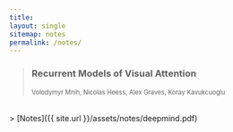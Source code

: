 ```yaml
---
title: 
layout: single
sitemap: notes
permalink: /notes/
---
```


> ### Recurrent Models of Visual Attention
> <span style="font-size:0.8em;"> Volodymyr Mnih, Nicolas Heess, Alex Graves, Koray Kavukcuoglu </span>
<br>
> [Notes]({{ site.url }}/assets/notes/deepmind.pdf)
